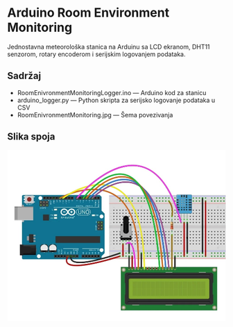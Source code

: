 # Arduino Room Environment Monitoring

Jednostavna meteorološka stanica na Arduinu sa LCD ekranom, DHT11 senzorom, rotary encoderom i serijskim logovanjem podataka.

## Sadržaj

- RoomEnivronmentMonitoringLogger.ino — Arduino kod za stanicu
- arduino_logger.py — Python skripta za serijsko logovanje podataka u CSV
- RoomEnivronmentMonitoring.jpg — Šema povezivanja 

## Slika spoja
![Približna slika spoja](RoomEnivronmentMonitoring.jpg)
